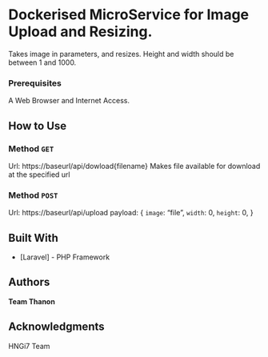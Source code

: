 # Dockerised MicroService for Image Upload and Resizing.
Takes image in parameters, and resizes. Height and width should be between 1 and 1000.

### Prerequisites
A Web Browser and Internet Access.
## How to Use
### Method ```GET```
Url: https://baseurl/api/dowload{filename}
Makes file available for download at the specified url
### Method ```POST```
Url: https://baseurl/api/upload
payload:
{
 ```image```: “file”,
 ```width```: 0,
 ```height```: 0,
}
## Built With
* [Laravel] - PHP Framework

## Authors
**Team Thanon**

## Acknowledgments
HNGi7 Team
